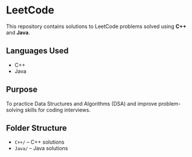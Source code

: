 # LeetCode

This repository contains solutions to LeetCode problems solved using **C++** and **Java**.

## Languages Used
- C++
- Java

## Purpose
To practice Data Structures and Algorithms (DSA) and improve problem-solving skills for coding interviews.

## Folder Structure
- `C++/` – C++ solutions
- `Java/` – Java solutions
